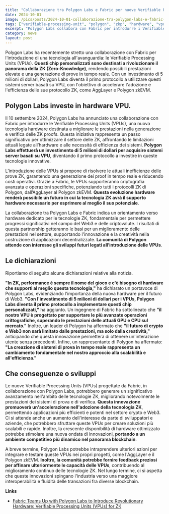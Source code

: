 ```yaml
---
title: "Collaborazione tra Polygon Labs e Fabric per nuove Verifiable Processing Units"
date: 2024-10-01
image: /pics/posts/2024-10-01-collaborazione-tra-polygon-labs-e-fabric-per-nuove-verifiable-processing/cover.png
tags: ["verifiable-processing-unit", "polygon", "zkp", "hardware", "vpu"]
excerpt: "Polygon Labs collabora con Fabric per introdurre i Verifiable Processing Units, nuovi chip hardware progettati per ottimizzare le prestazioni nella generazione e verifica delle ZK proofs. Con un investimento di 5 milioni di dollari, Polygon mira a potenziare i suoi protocolli ZK, migliorando la velocità e l'efficienza nel settore crypto e Web3."
category: news
layout: post
---
```




Polygon Labs ha recentemente stretto una collaborazione con Fabric per l'introduzione di una tecnologia all'avanguardia: le Verifiable Processing Units (VPUs). **Questi chip personalizzati sono destinati a rivoluzionare il panorama della ZK (Zero-Knowledge)**, rendendo possibili prestazioni elevate e una generazione di prove in tempo reale. Con un investimento di 5 milioni di dollari, Polygon Labs diventa il primo protocollo a utilizzare questi sistemi server basati su VPU, con l'obiettivo di accelerare l'adozione e l'efficienza delle sue protocollo ZK, come AggLayer e Polygon zkEVM.

**Polygon Labs investe in hardware VPU.**
-----------

Il 10 settembre 2024, Polygon Labs ha annunciato una collaborazione con Fabric per introdurre le Verifiable Processing Units (VPUs), una nuova tecnologia hardware destinata a migliorare le prestazioni nella generazione e verifica delle ZK proofs. Questa iniziativa rappresenta un passo significativo per ottimizzare il settore delle ZK, affrontando le limitazioni attuali legate all’hardware e alle necessità di efficienza dei sistemi. **Polygon Labs effettuerà un investimento di 5 milioni di dollari per acquisire sistemi server basati su VPU**, diventando il primo protocollo a investire in queste tecnologie innovative.

L’introduzione delle VPUs si propone di risolvere le attuali inefficienze delle prove ZK, garantendo una generazione dei proof in tempo reale e riducendo costi operativi. Grazie a Fabric, le VPUs supporteranno criptografia avanzata e operazioni specifiche, potenziando tutti i protocolli ZK di Polygon, dall’AggLayer al Polygon zkEVM. **Questa evoluzione hardware renderà possibile un futuro in cui la tecnologia ZK avrà il supporto hardware necessario per esprimere al meglio il suo potenziale**.

La collaborazione tra Polygon Labs e Fabric indica un orientamento verso hardware dedicato per le tecnologie ZK, fondamentale per permettere progressi significativi nel campo del Web3 e delle criptovalute. I risultati di questa partnership getteranno le basi per un miglioramento delle prestazioni nel settore, supportando l'innovazione e la creatività nella costruzione di applicazioni decentralizzate. **La comunità di Polygon attende con interesse gli sviluppi futuri legati all’introduzione delle VPUs**.


Le dichiarazioni
-----------
Riportiamo di seguito alcune dichiarazioni relative alla notizia.

**"In ZK, performance è sempre il nome del gioco e c'è bisogno di hardware che supporti al meglio questa tecnologia,"** ha dichiarato un portavoce di Polygon Labs, evidenziando l'importanza della nuova hardware per il futuro di Web3. **"Con l'investimento di 5 milioni di dollari per i VPUs, Polygon Labs diventa il primo protocollo a implementare questi chip personalizzati,"** ha aggiunto. Un ingegnere di Fabric ha sottolineato che **"il nostro VPU è progettato per supportare le più avanzate operazioni crittografiche, superando le prestazioni delle attuali GPU e CPU sul mercato."** Inoltre, un leader di Polygon ha affermato che **"il futuro di crypto e Web3 non sarà limitato dalle prestazioni, ma solo dalla creatività,"** anticipando che questa innovazione permetterà di ottenere un'interazione utente senza precedenti. Infine, un rappresentante di Polygon ha affermato: **"La creazione di sistemi di prova in tempo reale rappresenta un cambiamento fondamentale nel nostro approccio alla scalabilità e all'efficienza."**


Che conseguenze o sviluppi
-----------


Le nuove Verifiable Processing Units (VPUs) progettate da Fabric, in collaborazione con Polygon Labs, potrebbero generare un significativo avanzamento nell'ambito delle tecnologie ZK, migliorando notevolmente le prestazioni dei sistemi di prova e di verifica. **Questa innovazione promuoverà un'accelerazione nell'adozione della tecnologia ZK**, permettendo applicazioni più efficienti e potenti nel settore crypto e Web3. Ci si attende anche un aumento dell'interesse da parte di sviluppatori e aziende, che potrebbero sfruttare queste VPUs per creare soluzioni più scalabili e rapide. Inoltre, la crescente disponibilità di hardware ottimizzato potrebbe stimolare una nuova ondata di innovazioni, **portando a un ambiente competitivo più dinamico nel panorama blockchain**.

A breve termine, Polygon Labs potrebbe intraprendere ulteriori azioni per integrare e testare queste VPUs nei propri progetti, come l'AggLayer e il Polygon zkEVM. **Inoltre, la comunità potrebbe fornire feedback preziosi per affinare ulteriormente le capacità delle VPUs**, contribuendo al miglioramento continuo delle tecnologie ZK. Nel lungo termine, ci si aspetta che queste innovazioni spingano l'industria verso una maggiore interoperabilità e fluidità delle transazioni fra diverse blockchain.






**Links**


- [Fabric Teams Up with Polygon Labs to Introduce Revolutionary Hardware: Verifiable Processing Units (VPUs) for ZK](https://polygon.technology/blog/fabric-teams-up-with-polygon-labs-to-introduce-revolutionary-hardware-verifiable-processing-units-vpus-for-zk)